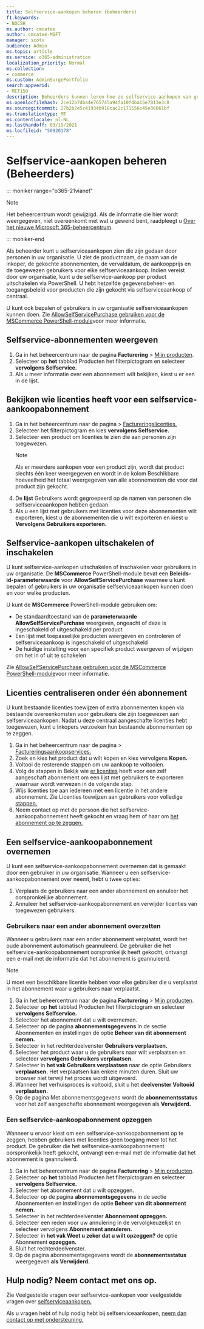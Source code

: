 ```yaml
---
title: Selfservice-aankopen beheren (beheerders)
f1.keywords:
- NOCSH
ms.author: cmcatee
author: cmcatee-MSFT
manager: scotv
audience: Admin
ms.topic: article
ms.service: o365-administration
localization_priority: Normal
ms.collection:
- commerce
ms.custom: AdminSurgePortfolio
search.appverid:
- MET150
description: Beheerders kunnen leren hoe ze selfservice-aankopen van gebruikers in hun organisatie kunnen beheren.
ms.openlocfilehash: 2ce12b7dba4e765745a94fa10f4ba15e7013e3c8
ms.sourcegitcommit: 27b2b2e5c41934b918cac2c171556c45e36661bf
ms.translationtype: MT
ms.contentlocale: nl-NL
ms.lasthandoff: 03/19/2021
ms.locfileid: "50920178"
---
```

# <a name="manage-self-service-purchases-admin"></a>Selfservice-aankopen beheren (Beheerders)

::: moniker range="o365-21vianet"

> [!NOTE]
> Het beheercentrum wordt gewijzigd. Als de informatie die hier wordt weergegeven, niet overeenkomt met wat u gewend bent, raadpleegt u [Over het nieuwe Microsoft 365-beheercentrum](../../admin/microsoft-365-admin-center-preview.md?preserve-view=true&view=o365-21vianet).

::: moniker-end

Als beheerder kunt u selfserviceaankopen zien die zijn gedaan door personen in uw organisatie. U ziet de productnaam, de naam van de inkoper, de gekochte abonnementen, de vervaldatum, de aankoopprijs en de toegewezen gebruikers voor elke selfserviceaankoop. Indien vereist door uw organisatie, kunt u de selfservice-aankoop per product uitschakelen via PowerShell. U hebt hetzelfde gegevensbeheer- en toegangsbeleid voor producten die zijn gekocht via selfserviceaankoop of centraal.

U kunt ook bepalen of gebruikers in uw organisatie selfserviceaankopen kunnen doen. Zie [AllowSelfServicePurchase gebruiken voor de MSCommerce PowerShell-module](allowselfservicepurchase-powershell.md)voor meer informatie.

## <a name="view-self-service-subscriptions"></a>Selfservice-abonnementen weergeven

1. Ga in het beheercentrum naar de pagina **Facturering** > <a href="https://go.microsoft.com/fwlink/p/?linkid=842054" target="_blank">Mijn producten</a>.
2. Selecteer op **het** tabblad Producten het filterpictogram en selecteer **vervolgens Selfservice.**
3. Als u meer informatie over een abonnement wilt bekijken, kiest u er een in de lijst.

## <a name="view-who-has-licenses-for-a-self-service-purchase-subscription"></a>Bekijken wie licenties heeft voor een selfservice-aankoopabonnement

1. Ga in het beheercentrum naar de pagina   >  <a href="https://go.microsoft.com/fwlink/p/?linkid=842264" target="_blank">Factureringslicenties.</a>
2. Selecteer het filterpictogram en kies **vervolgens Selfservice.**
3. Selecteer een product om licenties te zien die aan personen zijn toegewezen.
    > [!NOTE]
    > Als er meerdere aankopen voor een product zijn, wordt dat  product slechts één keer weergegeven en wordt in de kolom Beschikbare hoeveelheid het totaal weergegeven van alle abonnementen die voor dat product zijn gekocht.
4. De **lijst** Gebruikers wordt gegroepeerd op de namen van personen die selfserviceaankopen hebben gedaan.
5. Als u een lijst met gebruikers met licenties voor deze abonnementen wilt exporteren, kiest u de abonnementen die u wilt exporteren en kiest u **Vervolgens Gebruikers exporteren.**

## <a name="disable-or-enable-self-service-purchases"></a>Selfservice-aankopen uitschakelen of inschakelen

U kunt selfservice-aankopen uitschakelen of inschakelen voor gebruikers in uw organisatie. De **MSCommerce** PowerShell-module bevat een **Beleids-id-parameterwaarde** voor **AllowSelfServicePurchase** waarmee u kunt bepalen of gebruikers in uw organisatie selfserviceaankopen kunnen doen en voor welke producten.

U kunt de **MSCommerce** PowerShell-module gebruiken om:

- De standaardtoestand van de **parameterwaarde AllowSelfServicePurchase** weergeven, ongeacht of deze is ingeschakeld of uitgeschakeld per product
- Een lijst met toepasselijke producten weergeven en controleren of selfserviceaankoop is ingeschakeld of uitgeschakeld
- De huidige instelling voor een specifiek product weergeven of wijzigen om het in of uit te schakelen

Zie [AllowSelfServicePurchase gebruiken voor de MSCommerce PowerShell-module](allowselfservicepurchase-powershell.md)voor meer informatie.

## <a name="centralize-licenses-under-a-single-subscription"></a>Licenties centraliseren onder één abonnement

U kunt bestaande licenties toewijzen of extra abonnementen kopen via bestaande overeenkomsten voor gebruikers die zijn toegewezen aan selfserviceaankopen. Nadat u deze centraal aangeschafte licenties hebt toegewezen, kunt u inkopers verzoeken hun bestaande abonnementen op te zeggen.

1. Ga in het beheercentrum naar de pagina  \> <a href="https://go.microsoft.com/fwlink/p/?linkid=868433" target="_blank">Factureringsaankoopservices.</a>
2. Zoek en kies het product dat u wilt kopen en kies vervolgens **Kopen.**
3. Voltooi de resterende stappen om uw aankoop te voltooien.
4. Volg de stappen in Bekijk wie [er licenties](#view-who-has-licenses-for-a-self-service-purchase-subscription) heeft voor een zelf aangeschaft abonnement om een lijst met gebruikers te exporteren waarnaar wordt verwezen in de volgende stap.
5. Wijs licenties toe aan iedereen met een licentie in het andere abonnement. Zie Licenties toewijzen aan gebruikers voor volledige [stappen.](../../admin/manage/assign-licenses-to-users.md)
6. Neem contact op met de persoon die het selfservice-aankoopabonnement heeft gekocht en vraag hem of haar om [het abonnement op te zeggen.](manage-self-service-purchases-users.md#cancel-a-subscription)

## <a name="take-over-a-self-service-purchase-subscription"></a>Een selfservice-aankoopabonnement overnemen

U kunt een selfservice-aankoopabonnement overnemen dat is gemaakt door een gebruiker in uw organisatie. Wanneer u een selfservice-aankoopabonnement over neemt, hebt u twee opties:

1. Verplaats de gebruikers naar een ander abonnement en annuleer het oorspronkelijke abonnement.
2. Annuleer het selfservice-aankoopabonnement en verwijder licenties van toegewezen gebruikers.

### <a name="move-users-to-a-different-subscription"></a>Gebruikers naar een ander abonnement overzetten

Wanneer u gebruikers naar een ander abonnement verplaatst, wordt het oude abonnement automatisch geannuleerd. De gebruiker die het selfservice-aankoopabonnement oorspronkelijk heeft gekocht, ontvangt een e-mail met de informatie dat het abonnement is geannuleerd.

> [!NOTE]
> U moet een beschikbare licentie hebben voor elke gebruiker die u verplaatst in het abonnement waar u gebruikers naar verplaatst.

1. Ga in het beheercentrum naar de pagina **Facturering** > <a href="https://go.microsoft.com/fwlink/p/?linkid=842054" target="_blank">Mijn producten</a>.
2. Selecteer op **het** tabblad Producten het filterpictogram en selecteer **vervolgens Selfservice.**
3. Selecteer het abonnement dat u wilt overnemen.
4. Selecteer op de pagina **abonnementsgegevens** in de sectie Abonnementen en instellingen de optie **Beheer van dit abonnement nemen.**
5. Selecteer in het rechterdeelvenster **Gebruikers verplaatsen.**
6. Selecteer het product waar u de gebruikers naar wilt verplaatsen en selecteer **vervolgens Gebruikers verplaatsen.**
7. Selecteer in **het vak Gebruikers verplaatsen** naar de optie Gebruikers **verplaatsen.** Het verplaatsen kan enkele minuten duren. Sluit uw browser niet terwijl het proces wordt uitgevoerd.
8. Wanneer het verhuisproces is voltooid, sluit u het **deelvenster Voltooid verplaatsen.**
9. Op de pagina Met abonnementsgegevens wordt de **abonnementsstatus** voor het zelf aangeschafte abonnement weergegeven als **Verwijderd.**

### <a name="cancel-a-self-service-purchase-subscription"></a>Een selfservice-aankoopabonnement opzeggen

Wanneer u ervoor kiest om een selfservice-aankoopabonnement op te zeggen, hebben gebruikers met licenties geen toegang meer tot het product. De gebruiker die het selfservice-aankoopabonnement oorspronkelijk heeft gekocht, ontvangt een e-mail met de informatie dat het abonnement is geannuleerd.

1. Ga in het beheercentrum naar de pagina **Facturering** > <a href="https://go.microsoft.com/fwlink/p/?linkid=842054" target="_blank">Mijn producten</a>.
2. Selecteer op **het** tabblad Producten het filterpictogram en selecteer **vervolgens Selfservice.**
3. Selecteer het abonnement dat u wilt opzeggen.
4. Selecteer op de pagina **abonnementsgegevens** in de sectie Abonnementen en instellingen de optie **Beheer van dit abonnement nemen.**
5. Selecteer in het rechterdeelvenster **Abonnement opzeggen.**
6. Selecteer een reden voor uw annulering in de vervolgkeuzelijst en selecteer vervolgens **Abonnement annuleren.**
7. Selecteer in **het vak Weet u zeker dat u wilt opzeggen?** de optie Abonnement **opzeggen.**
8. Sluit het rechterdeelvenster.
9. Op de pagina abonnementsgegevens wordt de **abonnementsstatus** weergegeven **als Verwijderd.**

## <a name="need-help-contact-us"></a>Hulp nodig? Neem contact met ons op.

Zie Veelgestelde vragen over selfservice-aankopen voor veelgestelde vragen over [selfserviceaankopen.](self-service-purchase-faq.md)

Als u vragen hebt of hulp nodig hebt bij selfserviceaankopen, [neem dan contact op met ondersteuning.](../../admin/contact-support-for-business-products.md)